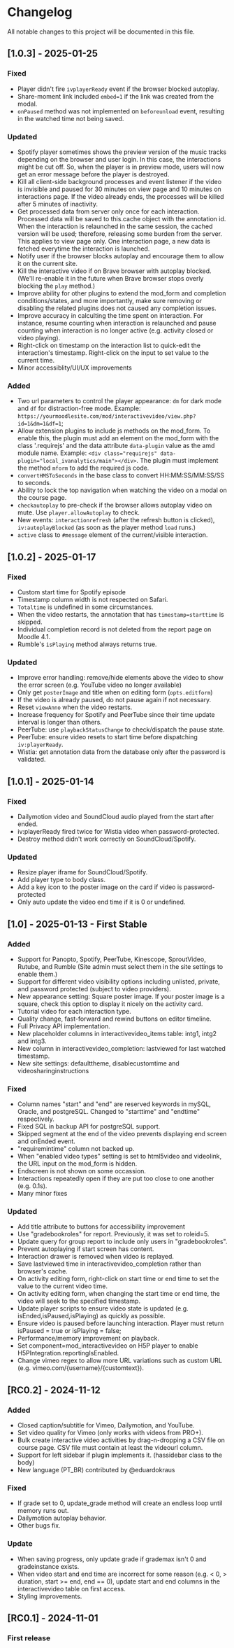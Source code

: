 # Changelog

All notable changes to this project will be documented in this file.

## [1.0.3] - 2025-01-25
### Fixed
- Player didn't fire `ivplayerReady` event if the browser blocked autoplay.
- Share-moment link included `embed=1` if the link was created from the modal.
- `onPaused` method was not implemented on `beforeunload` event, resulting in the watched time not being saved.

### Updated
- Spotify player sometimes shows the preview version of the music tracks depending on the browser and user login. In this case, the interactions might be cut off. So, when the player is in preview mode, users will now get an error message before the player is destroyed.
- Kill all client-side background processes and event listener if the video is invisible and paused for 30 minutes on view page and 10 minutes on interactions page. If the video already ends, the processes will be killed after 5 minutes of inactivity.
- Get processed data from server only once for each interaction. Processed data will be saved to this.cache object with the annotation id. When the interaction is relaunched in the same session, the cached version will be used; therefore, releasing some burden from the server. This applies to view page only. One interaction page, a new data is fetched everytime the interaction is launched.
- Notify user if the browser blocks autoplay and encourage them to allow it on the current site.
- Kill the interactive video if on Brave browser with autoplay blocked. (We'll re-enable it in the future when Brave browser stops overly blocking the `play` method.)
- Improve ability for other plugins to extend the mod_form and completion conditions/states, and more importantly, make sure removing or disabling the related plugins does not caused any completion issues.
- Improve accuracy in calculting the time spent on interaction. For instance, resume counting when interaction is relaunched and pause counting when interaction is no longer active (e.g. activity closed or video playing).
- Right-click on timestamp on the interaction list to quick-edit the interaction's timestamp. Right-click on the input to set value to the current time.
- Minor accessiblity/UI/UX improvements

### Added
- Two url parameters to control the player appearance: `dm` for dark mode and `df` for distraction-free mode. Example: `https://yourmoodlesite.com/mod/interactivevideo/view.php?id=1&dm=1&df=1`;
- Allow extension plugins to include js methods on the mod_form. To enable this, the plugin must add an element on the mod_form with the class '.requirejs' and the data attribute `data-plugin` value as the amd module name. Example: `<div class="requirejs" data-plugin="local_ivanalytics/main"></div>`. The plugin must implement the method `mform` to add the required js code.
- `convertHMSToSeconds` in the base class to convert HH:MM:SS/MM:SS/SS to seconds.
- Ability to lock the top navigation when watching the video on a modal on the course page.
- `checkautoplay` to pre-check if the browser allows autoplay video on mute. Use `player.allowAutoplay` to check.
- New events: `interactionrefresh` (after the refresh button is clicked), `iv:autoplayBlocked` (as soon as the player method `load` runs.)
- `active` class to `#message` element of the current/visible interaction.

## [1.0.2] - 2025-01-17
### Fixed
- Custom start time for Spotify episode
- Timestamp column width is not respected on Safari.
- `Totaltime` is undefined in some circumstances.
- When the video restarts, the annotation that has `timestamp=starttime` is skipped.
- Individual completion record is not deleted from the report page on Moodle 4.1.
- Rumble's `isPlaying` method always returns true.

### Updated
- Improve error handling: remove/hide elements above the video to show the error screen (e.g. YouTube video no longer available)
- Only get `posterImage` and title when on editing form (`opts.editform`)
- If the video is already paused, do not pause again if not necessary.
- Reset `viewAnno` when the video restarts.
- Increase frequency for Spotify and PeerTube since their time update interval is longer than others.
- PeerTube: use `playbackStatusChange` to check/dispatch the pause state.
- PeerTube: ensure video resets to start time before dispatching `iv:playerReady`.
- Wistia: get annotation data from the database only after the password is validated.

## [1.0.1] - 2025-01-14
### Fixed
- Dailymotion video and SoundCloud audio played from the start after ended.
- iv:playerReady fired twice for Wistia video when password-protected.
- Destroy method didn't work correctly on SoundCloud/Spotify.

### Updated
- Resize player iframe for SoundCloud/Spotify.
- Add player type to body class.
- Add a key icon to the poster image on the card if video is password-protected
- Only auto update the video end time if it is 0 or undefined.

## [1.0] - 2025-01-13 - First Stable
### Added
- Support for Panopto, Spotify, PeerTube, Kinescope, SproutVideo, Rutube, and Rumble (Site admin must select them in the site settings to enable them.)
- Support for different video visibility options including unlisted, private, and password protected (subject to video providers).
- New appearance setting: Square poster image. If your poster image is a square, check this option to display it nicely on the activity card.
- Tutorial video for each interaction type.
- Quality change, fast-forward and rewind buttons on editor timeline.
- Full Privacy API implementation.
- New placeholder columns in interactivevideo_items table: intg1, intg2 and intg3.
- New column in interactivevideo_completion: lastviewed for last watched timestamp.
- New site settings: defaulttheme, disablecustomtime and videosharinginstructions

### Fixed
- Column names "start" and "end" are reserved keywords in mySQL, Oracle, and postgreSQL. Changed to "starttime" and "endtime" respectively.
- Fixed SQL in backup API for postgreSQL support.
- Skipped segment at the end of the video prevents displaying end screen and onEnded event.
- "requiremintime" column not backed up.
- When "enabled video types" setting is set to html5video and videolink, the URL input on the mod_form is hidden.
- Endscreen is not shown on some occassion.
- Interactions repeatedly open if they are put too close to one another (e.g. 0.1s).
- Many minor fixes

### Updated
- Add title attribute to buttons for accessibility improvement
- Use "gradebookroles" for report. Previously, it was set to roleid=5.
- Update query for group report to include only users in "gradebookroles".
- Prevent autoplaying if start screen has content.
- Interaction drawer is removed when video is replayed.
- Save lastviewed time in interactivevideo_completion rather than browser's cache.
- On activity editing form, right-click on start time or end time to set the value to the current video time.
- On activity editing form, when changing the start time or end time, the video will seek to the specified timestamp.
- Update player scripts to ensure video state is updated (e.g. isEnded,isPaused,isPlaying) as quickly as possible.
- Ensure video is paused before launching interaction. Player must return isPaused = true or isPlaying = false;
- Performance/memory improvement on playback.
- Set component=mod_interactivevideo on H5P player to enable H5PIntegration.reportingIsEnabled.
- Change vimeo regex to allow more URL variations such as custom URL (e.g. vimeo.com/{username}/{customtext}).

## [RC0.2] - 2024-11-12
### Added
- Closed caption/subtitle for Vimeo, Dailymotion, and YouTube.
- Set video quality for Vimeo (only works with videos from PRO+).
- Bulk create interactive video activities by drag-n-dropping a CSV file on course page. CSV file must contain at least the videourl column.
- Support for left sidebar if plugin implements it. (hassidebar class to the body)
- New language (PT_BR) contributed by @eduardokraus

### Fixed
- If grade set to 0, update_grade method will create an endless loop until memory runs out.
- Dailymotion autoplay behavior.
- Other bugs fix.

### Update
- When saving progress, only update grade if grademax isn't 0 and gradeinstance exists.
- When video start and end time are incorrect for some reason (e.g. < 0, > duration, start >= end, end == 0), update start and end columns in the interactivevideo table on first access.
- Styling improvements.

## [RC0.1] - 2024-11-01

### First release